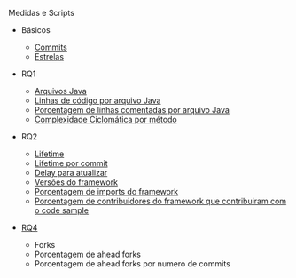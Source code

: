 Medidas e Scripts

- Básicos
	- <a href="https://github.com/gabrielsmenezes/ic/blob/master/frameworkCodeSamples/Samples/DadosParaGerarOsGraficosDaFigura2NaSecao3a/conexaoComAPIdoGitHub.py">Commits</a>
	- <a href="https://github.com/gabrielsmenezes/ic/blob/master/frameworkCodeSamples/Samples/DadosParaGerarOsGraficosDaFigura2NaSecao3a/conexaoComAPIdoGitHub.py">Estrelas</a>
- RQ1
	- <a href="https://github.com/gabrielsmenezes/ic2/blob/master/analiseDosProjetosGerais/RQ1/extraindoMetricasComUnderstand/understand.sh">Arquivos Java</a>
	- <a href="https://github.com/gabrielsmenezes/ic2/blob/master/analiseDosProjetosGerais/RQ1/extraindoMetricasComUnderstand/understand.sh">Linhas de código por arquivo Java</a>
	- <a href="https://github.com/gabrielsmenezes/ic2/blob/master/analiseDosProjetosGerais/RQ1/extraindoMetricasComUnderstand/understand.sh">Porcentagem de linhas comentadas por arquivo Java</a>
	- <a href="https://github.com/gabrielsmenezes/ic2/blob/master/analiseDosProjetosGerais/RQ1/extraindoMetricasComUnderstand/understand.sh">Complexidade Ciclomática por método</a>
- RQ2
	- <a href="https://github.com/gabrielsmenezes/ic2/tree/master/analiseDosProjetosGerais/RQ2/lifetime">Lifetime</a>
	- <a href="https://github.com/gabrielsmenezes/ic2/tree/master/analiseDosProjetosGerais/RQ2/lifetime">Lifetime por commit</a>
	- <a href="https://github.com/gabrielsmenezes/ic2/blob/master/analiseDosProjetosGerais/RQ2/delay/delay.py">Delay para atualizar</a>
	- <a href="https://github.com/gabrielsmenezes/ic2/blob/master/analiseDosProjetosGerais/RQ2/extraindoVersaoAtualDoFramework/pega_caminho_dos_pom_e_gradle.py">Versões do framework</a>
	- <a href="https://github.com/gabrielsmenezes/ic2/blob/master/analiseDosProjetosGerais/RQ4/numeroDeImports/numeroDeImports.py">Porcentagem de imports do framework</a>
	- <a href="https://github.com/gabrielsmenezes/ic2/tree/master/analiseDosProjetosGerais/RQ4/mantenedores">Porcentagem de contribuidores do framework que contribuiram com o code sample</a>

- <a href="https://github.com/gabrielsmenezes/ic2/blob/master/analiseDosProjetosGerais/RQ4/extraindoTotalDeForks_ForksAhead/pegarForks.py">RQ4</a>
	- Forks
	- Porcentagem de ahead forks
	- Porcentagem de ahead forks por numero de commits
